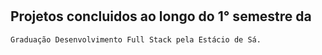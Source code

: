 # <Desenvolvimento Full Stack-Mundo01>

## Projetos concluidos ao longo do 1° semestre da 
    Graduação Desenvolvimento Full Stack pela Estácio de Sá.

